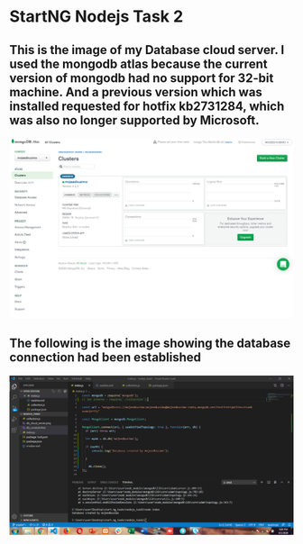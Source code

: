# StartNG Nodejs Task 2

## This is the image of my Database cloud server. I used the mongodb atlas because the current version of mongodb had no support for 32-bit machine. And a previous version which was installed requested for hotfix kb2731284, which was also no longer supported by Microsoft.

#### ![db_cloud_server](db_cloud_server.png)

## The following is the image showing the database connection had been established

#### ![db_cloud_server](db_view_created.PNG)
